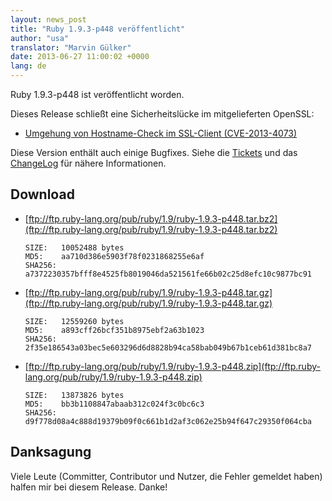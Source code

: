 ```yaml
---
layout: news_post
title: "Ruby 1.9.3-p448 veröffentlicht"
author: "usa"
translator: "Marvin Gülker"
date: 2013-06-27 11:00:02 +0000
lang: de
---
```


Ruby 1.9.3-p448 ist veröffentlicht worden.

Dieses Release schließt eine Sicherheitslücke im mitgelieferten
OpenSSL:

 * [Umgehung von Hostname-Check im SSL-Client
   (CVE-2013-4073)](/de/news/2013/06/27/hostname-check-bypassing-vulnerability-in-openssl-client-cve-2013-4073/)

Diese Version enthält auch einige Bugfixes.
Siehe die
[Tickets](https://bugs.ruby-lang.org/projects/ruby-193/issues?set_filter=1&amp;status_id=5)
und das [ChangeLog](http://svn.ruby-lang.org/repos/ruby/tags/v1_9_3_448/ChangeLog)
für nähere Informationen.

## Download

* [ftp://ftp.ruby-lang.org/pub/ruby/1.9/ruby-1.9.3-p448.tar.bz2](ftp://ftp.ruby-lang.org/pub/ruby/1.9/ruby-1.9.3-p448.tar.bz2)

      SIZE:   10052488 bytes
      MD5:    aa710d386e5903f78f0231868255e6af
      SHA256: a7372230357bfff8e4525fb8019046da521561fe66b02c25d8efc10c9877bc91

* [ftp://ftp.ruby-lang.org/pub/ruby/1.9/ruby-1.9.3-p448.tar.gz](ftp://ftp.ruby-lang.org/pub/ruby/1.9/ruby-1.9.3-p448.tar.gz)

      SIZE:   12559260 bytes
      MD5:    a893cff26bcf351b8975ebf2a63b1023
      SHA256: 2f35e186543a03bec5e603296d6d8828b94ca58bab049b67b1ceb61d381bc8a7

* [ftp://ftp.ruby-lang.org/pub/ruby/1.9/ruby-1.9.3-p448.zip](ftp://ftp.ruby-lang.org/pub/ruby/1.9/ruby-1.9.3-p448.zip)

      SIZE:   13873826 bytes
      MD5:    bb3b1108847abaab312c024f3c0bc6c3
      SHA256: d9f778d08a4c888d19379b09f0c661b1d2af3c062e25b94f647c29350f064cba

## Danksagung

Viele Leute (Committer, Contributor und Nutzer, die Fehler gemeldet
haben) halfen mir bei diesem Release. Danke!

